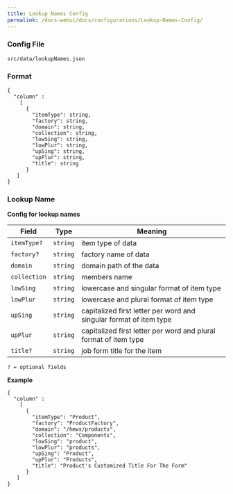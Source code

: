 ```yaml
---
title: Lookup Names Config
permalink: /docs-webui/docs/configurations/Lookup-Names-Config/
---
```


### Config File

`src/data/lookupNames.json`

### Format
```
{
  "column" :
    [
      {
        "itemType": string,
        "factory": string,
        "domain": string,
        "collection": string,
        "lowSing": string,
        "lowPlur": string,
        "upSing": string,
        "upPlur": string,
        "title": string
      }
   ]
}
```
### Lookup Name
**Config for lookup names**

| Field | Type | Meaning |
| ------------- | ------------- | ------------- |
| `itemType?` | `string` | item type of data |
| `factory?` | `string` | factory name of data |
| `domain` | `string` | domain path of the data |
| `collection` | `string` | members name |
| `lowSing` | `string` | lowercase and singular format of item type |
| `lowPlur` | `string` | lowercase and plural format of item type |
| `upSing` | `string` | capitalized first letter per word and singular format of item type |
| `upPlur` | `string` | capitalized first letter per word and plural format of item type |
| `title?` | `string` | job form title for the item |

`? = optional fields`

**Example**
```
{
  "column" :
    [
      {
        "itemType": "Product",
        "factory": "ProductFactory",
        "domain": "/hmws/products",
        "collection": "Components",
        "lowSing": "product",
        "lowPlur": "products",
        "upSing": "Product",
        "upPlur": "Products",
        "title": "Product's Customized Title For The Form"
      }
   ]
}
```